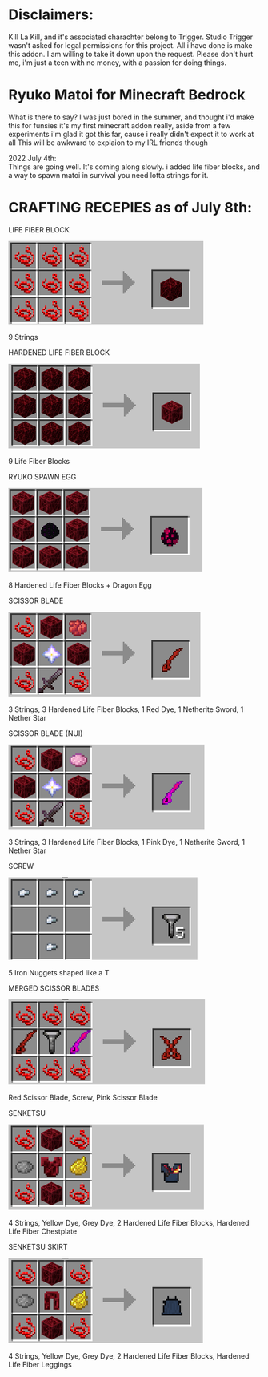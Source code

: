 # Disclaimers:

Kill La Kill, and it's associated charachter belong to Trigger. Studio Trigger wasn't asked for legal permissions for this project. All i have done is make this addon. 
I am willing to take it down upon the request.
Please don't hurt me, i'm just a teen with no money, with a passion for doing things.


# Ryuko Matoi for Minecraft Bedrock
What is there to say?
I was just bored in the summer, and thought i'd make this for funsies
it's my first minecraft addon really, aside from a few experiments
i'm glad it got this far, cause i really didn't expect it to work at all
This will be awkward to explaion to my IRL friends though

2022 July 4th:	
Things are going well.
It's coming along slowly.
i added life fiber blocks, and a way to spawn matoi in survival
you need lotta strings for it.

# CRAFTING RECEPIES as of July 8th:
LIFE FIBER BLOCK

![My Image](crafting/craft_lifefiberblock.png)

9 Strings

HARDENED LIFE FIBER BLOCK

![My Image](crafting/craft_hardenedlifefiber.png)

9 Life Fiber Blocks

RYUKO SPAWN EGG

![My Image](crafting/craft_ryuko_egg.png)

8 Hardened Life Fiber Blocks + Dragon Egg

SCISSOR BLADE

![My Image](crafting/craft_ryukosword.png)

3 Strings, 3 Hardened Life Fiber Blocks, 1 Red Dye, 1 Netherite Sword, 1 Nether Star

SCISSOR BLADE (NUI)

![My Image](crafting/craft_nuisword.png)

3 Strings, 3 Hardened Life Fiber Blocks, 1 Pink Dye, 1 Netherite Sword, 1 Nether Star

SCREW

![My Image](crafting/craft_screw.png)

5 Iron Nuggets shaped like a T

MERGED SCISSOR BLADES

![My Image](crafting/craft_full_blades.png)

Red Scissor Blade, Screw, Pink Scissor Blade

SENKETSU

![My Image](crafting/craft_senketsu_temp.png)

4 Strings, Yellow Dye, Grey Dye, 2 Hardened Life Fiber Blocks, Hardened Life Fiber Chestplate

SENKETSU SKIRT

![My Image](crafting/craft_senketsu_skirt.png)

4 Strings, Yellow Dye, Grey Dye, 2 Hardened Life Fiber Blocks, Hardened Life Fiber Leggings
